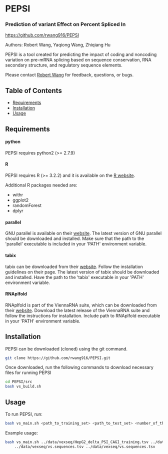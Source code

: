 # PEPSI
### Prediction of variant Effect on Percent Spliced In

https://github.com/rwang916/PEPSI

Authors: Robert Wang, Yaqiong Wang, Zhiqiang Hu

PEPSI is a tool created for predicting the impact of coding and noncoding variation on 
pre-mRNA splicing based on sequence conservation, RNA secondary structure, and regulatory 
sequence elements.

Please contact [Robert Wang](mailto:rwang916@berkeley.edu) for feedback, questions, or bugs.

## Table of Contents
* [Requirements](#requirements)
* [Installation](#installation)
* [Usage](#usage)

## Requirements

#### python
PEPSI requires python2 (>= 2.7.9)

#### R
PEPSI requires R (>= 3.2.2) and it is available on the [R website](https://www.r-project.org/).

Additional R packages needed are:
* withr
* ggplot2
* randomForest
* dplyr

#### parallel
GNU parallel is available on their [website](https://www.gnu.org/software/parallel/).
The latest version of GNU parallel should be downloaded and installed. Make sure that
the path to the 'parallel' executable is included in your 'PATH' environment variable.

#### tabix
tabix can be downloaded from their [website](https://github.com/samtools/tabix).
Follow the installation guidelines on their page. The latest version of tabix should
be downloaded and installed. Have the path to the 'tabix' executable in your 'PATH' 
environment variable.

#### RNAplfold
RNAplfold is part of the ViennaRNA suite, which can be downloaded from their 
[website](https://www.tbi.univie.ac.at/RNA/). Download the latest release of the 
ViennaRNA suite and follow the instructions for installation. Include path to RNAplfold 
executable in your 'PATH' environment variable. 

## Installation

PEPSI can be downloaded (cloned) using the git command.
```bash
git clone https://github.com/rwang916/PEPSI.git
```

Once downloaded, run the following commands to download necessary files for running PEPSI
```bash
cd PEPSI/src
bash vs_build.sh
```

## Usage

To run PEPSI, run:
```bash
bash vs_main.sh <path_to_training_set> <path_to_test_set> <number_of_threads> <path_to_training_set_sequences> <path_to_test_set_sequences>
```

Example usage:
```bash
bash vs_main.sh ../data/vexseq/HepG2_delta_PSI_CAGI_training.tsv ../data/vexseq/HepG2_delta_PSI_CAGI_test.tsv 20 
	../data/vexseq/vs.sequences.tsv ../data/vexseq/vs.sequences.tsv
```


